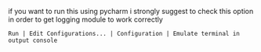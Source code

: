 if you want to run this using pycharm i strongly suggest to check this option in order to get logging module to work correctly
```
Run | Edit Configurations... | Configuration | Emulate terminal in output console 
```